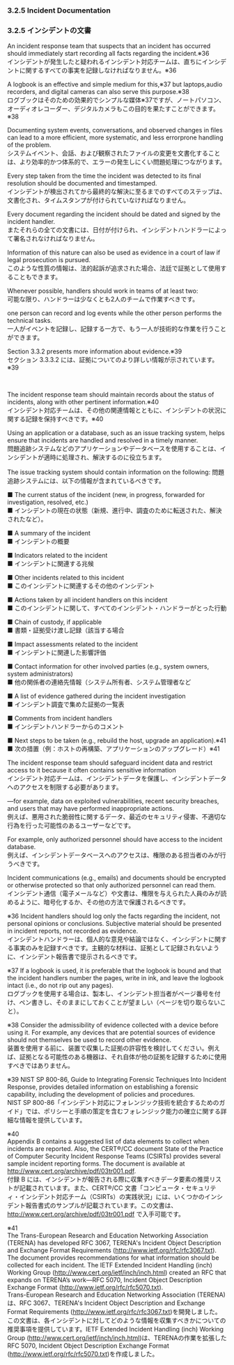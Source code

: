 ### 3.2.5 Incident Documentation
### 3.2.5 インシデントの文書  


An incident response team that suspects that an incident has occurred should immediately start recording all facts regarding the incident.※36  
インシデントが発生したと疑われるインシデント対応チームは、直ちにインシデントに関するすべての事実を記録しなければなりません。※36    

A logbook is an effective and simple medium for this,※37 but laptops,audio recorders, and digital cameras can also serve this purpose.※38  
ログブックはそのための効果的でシンプルな媒体※37ですが、ノートパソコン、オーディオレコーダー、デジタルカメラもこの目的を果たすことができます。※38  

Documenting system events, conversations, and observed changes in files can lead to a more efficient, more systematic, and less errorprone handling of the problem.  
システムイベント、会話、および観察されたファイルの変更を文書化することは、より効率的かつ体系的で、エラーの発生しにくい問題処理につながります。  

 
Every step taken from the time the incident was detected to its final resolution should be documented and timestamped.  
インシデントが検出されてから最終的な解決に至るまでのすべてのステップは、文書化され、タイムスタンプが付けられていなければなりません。

Every document regarding the incident should be dated and signed by the incident handler.  
またそれらの全ての文書には、日付が付けられ、インシデントハンドラーによって署名されなければなりません。

Information of this nature can also be used as evidence in a court of law if legal prosecution is pursued.  
このような性質の情報は、法的起訴が追求された場合、法廷で証拠として使用することもできます。

Whenever possible, handlers should work in teams of at least two:  
可能な限り、ハンドラーは少なくとも2人のチームで作業すべきです。

one person can record and log events while the other person performs the technical tasks.  
一人がイベントを記録し、記録する一方で、もう一人が技術的な作業を行うことができます。

Section 3.3.2 presents more information about evidence.※39   
セクション 3.3.3.2 には、証拠についてのより詳しい情報が示されています。※39

<br/>

The incident response team should maintain records about the status of incidents, along with other pertinent information.※40  
インシデント対応チームは、その他の関連情報とともに、インシデントの状況に関する記録を保持すべきです。※40  
 
Using an application or a database, such as an issue tracking system, helps ensure that incidents are handled and resolved in a timely manner.  
問題追跡システムなどのアプリケーションやデータベースを使用することは、インシデントが適時に処理され、解決するのに役立ちます。
 
The issue tracking system should contain information on the following:
問題追跡システムには、以下の情報が含まれているべきです。

■ The current status of the incident (new, in progress, forwarded for investigation, resolved, etc.)  
■ インシデントの現在の状態（新規、進行中、調査のために転送された、解決されたなど）。

■ A summary of the incident  
■ インシデントの概要 

■ Indicators related to the incident  
■ インシデントに関連する兆候

■ Other incidents related to this incident  
■ このインシデントに関連するその他のインシデント  

■ Actions taken by all incident handlers on this incident  
■ このインシデントに関して、すべてのインシデント・ハンドラーがとった行動  

■ Chain of custody, if applicable  
■ 書類・証拠受け渡し記録（該当する場合

■ Impact assessments related to the incident  
■ インシデントに関連した影響評価

■ Contact information for other involved parties (e.g., system owners, system administrators)  
■ 他の関係者の連絡先情報（システム所有者、システム管理者など  

■ A list of evidence gathered during the incident investigation  
■ インシデント調査で集めた証拠の一覧表

■ Comments from incident handlers  
■ インシデントハンドラーからのコメント 

■ Next steps to be taken (e.g., rebuild the host, upgrade an application).※41  
■ 次の措置（例：ホストの再構築、アプリケーションのアップグレード）※41

The incident response team should safeguard incident data and restrict access to it because it often contains sensitive information  
インシデント対応チームは、インシデントデータを保護し、インシデントデータへのアクセスを制限する必要があります。 


—for example, data on exploited vulnerabilities, recent security breaches, and users that may have performed inappropriate actions.  
例えば、悪用された脆弱性に関するデータ、最近のセキュリティ侵害、不適切な行為を行った可能性のあるユーザーなどです。

For example, only authorized personnel should have access to the incident database.  
例えば、インシデントデータベースへのアクセスは、権限のある担当者のみが行うべきです。 

Incident communications (e.g., emails) and documents should be encrypted or otherwise protected so that only authorized personnel can read them.  
インシデント通信（電子メールなど）や文書は、権限を与えられた人員のみが読めるように、暗号化するか、その他の方法で保護されるべきです。

※36
Incident handlers should log only the facts regarding the incident, not personal opinions or conclusions. Subjective material should be presented in incident reports, not recorded as evidence.  
インシデントハンドラーは、個人的な意見や結論ではなく、インシデントに関する事実のみを記録すべきです。主観的な材料は、証拠として記録されないように、インシデント報告書で提示されるべきです。

※37
If a logbook is used, it is preferable that the logbook is bound and that the incident handlers number the pages, write in ink, and leave the logbook intact (i.e., do not rip out any pages).  
ログブックを使用する場合は、製本し、インシデント担当者がページ番号を付け、ペン書きし、そのままにしておくことが望ましい（ページを切り取らないこと）。 

※38
Consider the admissibility of evidence collected with a device before using it. For example, any devices that are potential sources of evidence should not themselves be used to record other evidence.    
装置を使用する前に、装置で収集した証拠の許容性を検討してください。例えば、証拠となる可能性のある機器は、それ自体が他の証拠を記録するために使用すべきではありません。 

※39
NIST SP 800-86, Guide to Integrating Forensic Techniques Into Incident Response, provides detailed information on establishing a forensic capability, including the development of policies and procedures.  
NIST SP 800-86「インシデント対応にフォレンジック技術を統合するためのガイド」では、ポリシーと手順の策定を含むフォレンジック能力の確立に関する詳細な情報を提供しています。

※40  
Appendix B contains a suggested list of data elements to collect when incidents are reported. Also, the CERT®/CC document State of the Practice of Computer Security Incident Response Teams (CSIRTs) provides several sample incident reporting forms. The document is available at http://www.cert.org/archive/pdf/03tr001.pdf.  
付録 B には、インシデントが報告される際に収集すべきデータ要素の推奨リストが記載されています。また、CERT®/CC 文書「コンピュータ・セキュリティ・インシデント対応チーム（CSIRTs）の実践状況」には、いくつかのインシデント報告書式のサンプルが記載されています。この文書は、http://www.cert.org/archive/pdf/03tr001.pdf で入手可能です。

※41  
The Trans-European Research and Education Networking Association (TERENA) has developed RFC 3067, TERENA's Incident Object Description and Exchange Format Requirements (http://www.ietf.org/rfc/rfc3067.txt). The document provides recommendations for what information should be collected for each incident. The IETF Extended Incident Handling (inch) Working Group (http://www.cert.org/ietf/inch/inch.html) created an RFC that expands on TERENA’s work—RFC 5070, Incident Object Description Exchange Format (http://www.ietf.org/rfc/rfc5070.txt).  
Trans-European Research and Education Networking Association (TERENA)は、RFC 3067、TERENA's Incident Object Description and Exchange Format Requirements (http://www.ietf.org/rfc/rfc3067.txt)を開発しました。この文書は、各インシデントに対してどのような情報を収集すべきかについての推奨事項を提供しています。IETF Extended Incident Handling (inch) Working Group (http://www.cert.org/ietf/inch/inch.html)は、TERENAの作業を拡張したRFC 5070, Incident Object Description Exchange Format (http://www.ietf.org/rfc/rfc5070.txt)を作成しました。 